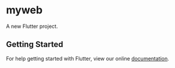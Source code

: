 # myweb

A new Flutter project.

## Getting Started

For help getting started with Flutter, view our online
[documentation](https://flutter.io/).
